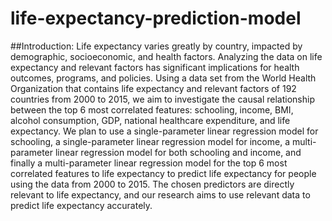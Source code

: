# life-expectancy-prediction-model
##Introduction:
Life expectancy varies greatly by country, impacted by demographic, socioeconomic, and health factors. Analyzing the data on life expectancy and relevant factors has significant implications for health outcomes, programs, and policies. Using a data set from the World Health Organization that contains life expectancy and relevant factors of 192 countries from 2000 to 2015, we aim to investigate the causal relationship between the top 6 most correlated features: schooling, income, BMI, alcohol consumption, GDP, national healthcare expenditure, and life expectancy. We plan to use a single-parameter linear regression model for schooling, a single-parameter linear regression model for income, a multi-parameter linear regression model for both schooling and income, and finally a multi-parameter linear regression model for the top 6 most correlated features to life expectancy to predict life expectancy for people using the data from 2000 to 2015. The chosen predictors are directly relevant to life expectancy, and our research aims to use relevant data to predict life expectancy accurately.
